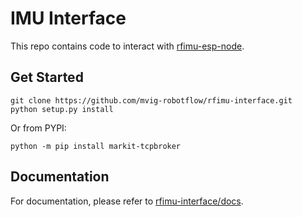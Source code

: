# IMU Interface

This repo contains code to interact with [rfimu-esp-node](https://github.com/mvig-robotflow/rfimu-esp-node).

## Get Started

```shell
git clone https://github.com/mvig-robotflow/rfimu-interface.git
python setup.py install
```

Or from PYPI:

```shell
python -m pip install markit-tcpbroker
```

## Documentation

For documentation, please refer to [rfimu-interface/docs](https://github.com/mvig-robotflow/rfimu-interface/docs).
